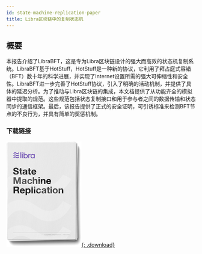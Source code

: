 ```yaml
---
id: state-machine-replication-paper
title: Libra区块链中的复制状态机
---
```


<!-- hide the table of contents --><style>.toc-headings {display: none !important; visibility: hidden !important;}</style>

## 概要

本报告介绍了LibraBFT，这是专为Libra区块链设计的强大而高效的状态机复制系统。LibraBFT基于HotStuff，HotStuff是一种新的协议，它利用了拜占庭式容错（BFT）数十年的科学进展，并实现了Internet设置所需的强大可伸缩性和安全性。LibraBFT进一步完善了HotStuff协议，引入了明确的活动机制，并提供了具体的延迟分析。为了推动与Libra区块链的集成，本文档提供了从功能齐全的模拟器中提取的规范。这些规范包括状态复制接口和用于参与者之间的数据传输和状态同步的通信框架。最后，该报告提供了正式的安全证明，可引诱标准来检测BFT节点的不良行为，并具有简单的奖惩机制。

### 下载链接

[![《Libra区块链中的状态机复制》一书的PDF下载](assets/illustrations/state-machine-pdf.png){: .download}](assets/papers/libra-consensus-state-machine-replication-in-the-libra-blockchain.pdf)
